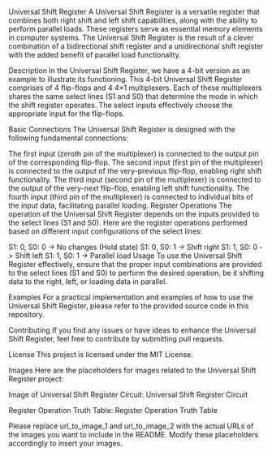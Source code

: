 Universal Shift Register
A Universal Shift Register is a versatile register that combines both right shift and left shift capabilities, along with the ability to perform parallel loads. These registers serve as essential memory elements in computer systems. The Universal Shift Register is the result of a clever combination of a bidirectional shift register and a unidirectional shift register with the added benefit of parallel load functionality.

Description
In the Universal Shift Register, we have a 4-bit version as an example to illustrate its functioning. This 4-bit Universal Shift Register comprises of 4 flip-flops and 4 4×1 multiplexers. Each of these multiplexers shares the same select lines (S1 and S0) that determine the mode in which the shift register operates. The select inputs effectively choose the appropriate input for the flip-flops.

Basic Connections
The Universal Shift Register is designed with the following fundamental connections:

The first input (zeroth pin of the multiplexer) is connected to the output pin of the corresponding flip-flop.
The second input (first pin of the multiplexer) is connected to the output of the very-previous flip-flop, enabling right shift functionality.
The third input (second pin of the multiplexer) is connected to the output of the very-next flip-flop, enabling left shift functionality.
The fourth input (third pin of the multiplexer) is connected to individual bits of the input data, facilitating parallel loading.
Register Operations
The operation of the Universal Shift Register depends on the inputs provided to the select lines (S1 and S0). Here are the register operations performed based on different input configurations of the select lines:

S1: 0, S0: 0 -> No changes (Hold state)
S1: 0, S0: 1 -> Shift right
S1: 1, S0: 0 -> Shift left
S1: 1, S0: 1 -> Parallel load
Usage
To use the Universal Shift Register effectively, ensure that the proper input combinations are provided to the select lines (S1 and S0) to perform the desired operation, be it shifting data to the right, left, or loading data in parallel.

Examples
For a practical implementation and examples of how to use the Universal Shift Register, please refer to the provided source code in this repository.

Contributing
If you find any issues or have ideas to enhance the Universal Shift Register, feel free to contribute by submitting pull requests.

License
This project is licensed under the MIT License.

Images
Here are the placeholders for images related to the Universal Shift Register project:

Image of Universal Shift Register Circuit: Universal Shift Register Circuit

Register Operation Truth Table: Register Operation Truth Table

Please replace url_to_image_1 and url_to_image_2 with the actual URLs of the images you want to include in the README. Modify these placeholders accordingly to insert your images.

